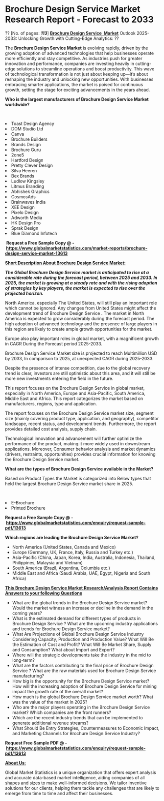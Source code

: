 <H1>Brochure Design Service Market Research Report - Forecast to 2033</H1><p>?? [No. of pages:&nbsp;<strong><em>113</em></strong>]&nbsp;<strong><a href="https://www.globalmarketstatistics.com/market-reports/brochure-design-service-market-13613">Brochure Design Service &nbsp;Market</a></strong>&nbsp;Outlook 2025-2033: Unlocking Growth with Cutting-Edge Analytics: ??</p><p>The <strong>Brochure Design Service Market</strong> is evolving rapidly, driven by the growing adoption of advanced technologies that help businesses operate more efficiently and stay competitive. As industries push for greater innovation and performance, companies are investing heavily in cutting-edge solutions to streamline operations and boost productivity. This wave of technological transformation is not just about keeping up&mdash;it&rsquo;s about reshaping the industry and unlocking new opportunities. With businesses embracing smarter applications, the market is poised for continuous growth, setting the stage for exciting advancements in the years ahead.</p><p><strong>Who is the largest manufacturers of Brochure Design Service Market worldwide?</strong></p><p>&nbsp;<li>Toast Design Agency<li> DOM Studio Ltd<li> Canva<li> Brochure Builders<li> Brands Design<li> Brochure Guru<li> 2one5<li> Hartford Design<li> Pretty Clever Design<li> Silva Heeren<li> Bex Brands<li> Ludlow Kingsley<li> Litmus Branding<li> Abhishek Graphics<li> CosmosAds<li> Brainwaves India<li> XEE Design<li> Pixelo Design<li> Adworth Media<li> HK Design Pro<li> Sprak Design<li> Blue Diamond Infotech</p><p>&nbsp;<strong>Request a Free Sample Copy @ -&nbsp;<a href="https://www.globalmarketstatistics.com/market-reports/brochure-design-service-market-13613">https://www.globalmarketstatistics.com/market-reports/brochure-design-service-market-13613</a></strong></p><p><strong><u>Short Description About Brochure Design Service Market:</u></strong></p><p><strong><em>The Global Brochure Design Service market is anticipated to rise at a considerable rate during the forecast period, between 2025 and 2033. In 2025, the market is growing at a steady rate and with the rising adoption of strategies by key players, the market is expected to rise over the projected horizon.</em></strong></p><p>North America, especially The United States, will still play an important role which cannot be ignored. Any changes from United States might affect the development trend of Brochure Design Service . The market in North America is expected to grow considerably during the forecast period. The high adoption of advanced technology and the presence of large players in this region are likely to create ample growth opportunities for the market.</p><p>Europe also play important roles in global market, with a magnificent growth in CAGR During the Forecast period 2025-2033.</p><p>Brochure Design Service Market size is projected to reach Multimillion USD by 2033, In comparison to 2025, at unexpected CAGR during 2025-2033.</p><p>Despite the presence of intense competition, due to the global recovery trend is clear, investors are still optimistic about this area, and it will still be more new investments entering the field in the future.</p><p>This report focuses on the Brochure Design Service in global market, especially in North America, Europe and Asia-Pacific, South America, Middle East and Africa. This report categorizes the market based on manufacturers, regions, type and application.</p><p>The report focuses on the Brochure Design Service market size, segment size (mainly covering product type, application, and geography), competitor landscape, recent status, and development trends. Furthermore, the report provides detailed cost analysis, supply chain.</p><p>Technological innovation and advancement will further optimize the performance of the product, making it more widely used in downstream applications. Moreover, Consumer behavior analysis and market dynamics (drivers, restraints, opportunities) provides crucial information for knowing the Brochure Design Service market.</p><p><strong>What are the types of Brochure Design Service available in the Market?</strong></p><p>Based on Product Types the Market is categorized into Below types that held the largest Brochure Design Service market share in 2025.</p><p>&nbsp;<li>E-Brochure<li> Printed Brochure&nbsp;</p><p><strong>Request a Free Sample Copy @ -&nbsp;<a href="https://www.globalmarketstatistics.com/enquiry/request-sample-pdf/13613">https://www.globalmarketstatistics.com/enquiry/request-sample-pdf/13613</a></strong></p><p><strong>Which regions are leading the Brochure Design Service Market?</strong></p><ul><li>North America (United States, Canada and Mexico)</li><li>Europe (Germany, UK, France, Italy, Russia and Turkey etc.)</li><li>Asia-Pacific (China, Japan, Korea, India, Australia, Indonesia, Thailand, Philippines, Malaysia and Vietnam)</li><li>South America (Brazil, Argentina, Columbia etc.)</li><li>Middle East and Africa (Saudi Arabia, UAE, Egypt, Nigeria and South Africa)</li></ul><p><strong><u>This Brochure Design Service Market Research/Analysis Report Contains Answers to your following Questions</u></strong></p><ul><li>What are the global trends in the Brochure Design Service market? Would the market witness an increase or decline in the demand in the coming years?</li><li>What is the estimated demand for different types of products in Brochure Design Service ? What are the upcoming industry applications and trends for Brochure Design Service market?</li><li>What Are Projections of Global Brochure Design Service Industry Considering Capacity, Production and Production Value? What Will Be the Estimation of Cost and Profit? What Will Be Market Share, Supply and Consumption? What about Import and Export?</li><li>Where will the strategic developments take the industry in the mid to long-term?</li><li>What are the factors contributing to the final price of Brochure Design Service ? What are the raw materials used for Brochure Design Service manufacturing?</li><li>How big is the opportunity for the Brochure Design Service market? How will the increasing adoption of Brochure Design Service for mining impact the growth rate of the overall market?</li><li>How much is the global Brochure Design Service market worth? What was the value of the market In 2025?</li><li>Who are the major players operating in the Brochure Design Service market? Which companies are the front runners?</li><li>Which are the recent industry trends that can be implemented to generate additional revenue streams?</li><li>What Should Be Entry Strategies, Countermeasures to Economic Impact, and Marketing Channels for Brochure Design Service Industry?</li></ul><p><strong>Request Free Sample PDF @ -&nbsp;<a href="https://www.globalmarketstatistics.com/enquiry/request-sample-pdf/13613">https://www.globalmarketstatistics.com/enquiry/request-sample-pdf/13613</a></strong></p><p><strong><u>About Us:</u></strong></p><p>Global Market Statistics&nbsp;is a unique organization that offers expert analysis and accurate data-based market intelligence, aiding companies of all shapes and sizes to make well-informed decisions. We tailor inventive solutions for our clients, helping them tackle any challenges that are likely to emerge from time to time and affect their businesses.</p>
